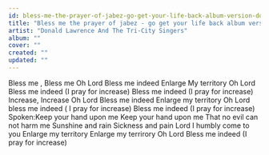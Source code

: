 ```yaml
---
id: bless-me-the-prayer-of-jabez-go-get-your-life-back-album-version-donald-lawrence-and-the-tri-city-singers
title: "Bless me the prayer of jabez - go get your life back album version"
artist: "Donald Lawrence And The Tri-City Singers"
album: ""
cover: ""
created: ""
updated: ""
---
```


Bless me , Bless me
Oh Lord Bless me indeed
Enlarge My territory
Oh Lord Bless me indeed
(I pray for increase)
Bless me indeed
(I pray for increase)
Increase, Increase
Oh Lord Bless me indeed
Enlarge my territory
Oh Lord bless me indeed
( I pray for increase)
Bless me indeed
(I pray for increase)
Spoken:Keep your hand upon me
Keep your hand upon me
That no evil can not harm me
Sunshine and rain
Sickness and pain
Lord I humbly come to you
Enlarge my territory
Enlarge my terrirory
Oh Lord Bless me indeed
(I pray for increase)